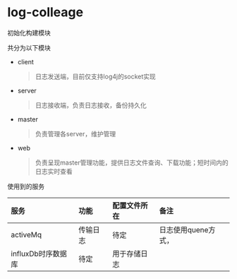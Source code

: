 # log-colleage
初始化构建模块

共分为以下模块
- client 
    > 日志发送端，目前仅支持log4j的socket实现
- server
    > 日志接收端，负责日志接收，备份持久化
- master
    > 负责管理各server，维护管理
- web
    > 负责呈现master管理功能，提供日志文件查询、下载功能；短时间内的日志实时查看



使用到的服务


| 服务 | 功能 | 配置文件所在 |备注|
|:-----|:----|:--|:----|
|activeMq|传输日志| 待定 | 日志使用quene方式， |
| influxDb时序数据库 |待定 | 用于存储日志 |
